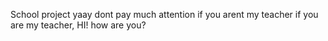 School project yaay
dont pay much attention if you arent my teacher 
if you are my teacher,  HI! how are you?
